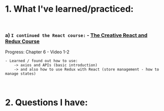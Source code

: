 # 1. What I've learned/practiced:

<br/>

### a) `I continued the React course:` - [The Creative React and Redux Course](https://developedbyed.com/courses/1203573/lectures/26842773)
Progress: Chapter 6 - Video 1-2

    - Learned / found out how to use:
        -> axios and APIs (basic introduction)
        -> and also how to use Redux with React (store management - how to manage states)

<br/>


# 2. Questions I have:

<br/>

    

